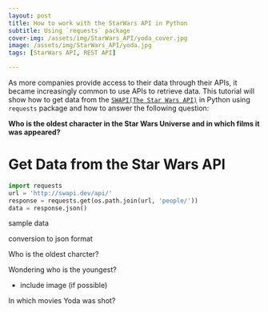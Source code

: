 ```yaml
---
layout: post
title: How to work with the StarWars API in Python
subtitle: Using `requests` package 
cover-img: /assets/img/StarWars_API/yoda_cover.jpg
image: /assets/img/StarWars_API/yoda.jpg
tags: [StarWars API, REST API]

---
```


As more companies provide access to their data through their APIs, it became increasingly common to use APIs to retrieve data. This tutorial will show how to get data from the [`SWAPI(The Star Wars API)`](https://swapi.dev/documentation) in Python using `requests` package and how to answer the following question: 

**Who is the oldest character in the Star Wars Universe and in which films it was appeared?**

#  Get Data from the Star Wars API 

```python
import requests
url = 'http://swapi.dev/api/'
response = requests.get(os.path.join(url, 'people/'))
data = response.json()
```





sample data 

conversion to json format 

Who is the oldest charcter? 

Wondering who is the youngest? 

- include image (if possible)

In which movies Yoda was shot?  
